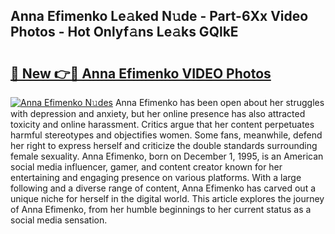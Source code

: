## Anna Efimenko Le𝚊ked N𝚞de - Part-6Xx Video Photos - Hot Onlyf𝚊ns Le𝚊ks GQlkE

# <h2><a href="http://ac2938.deff.icu/?id=Anna+Efimenko">🔗 New 👉🔴 Anna Efimenko VIDEO Photos</a></h2>

[![Anna Efimenko N𝚞des](https://i.imgur.com/rIISA9y.gif)](http://ac2938.deff.icu/?id=Anna+Efimenko)
Anna Efimenko has been open about her struggles with depression and anxiety, but her online presence has also attracted toxicity and online harassment. Critics argue that her content perpetuates harmful stereotypes and objectifies women. Some fans, meanwhile, defend her right to express herself and criticize the double standards surrounding female sexuality. Anna Efimenko, born on December 1, 1995, is an American social media influencer, gamer, and content creator known for her entertaining and engaging presence on various platforms. With a large following and a diverse range of content, Anna Efimenko has carved out a unique niche for herself in the digital world. This article explores the journey of Anna Efimenko, from her humble beginnings to her current status as a social media sensation.
